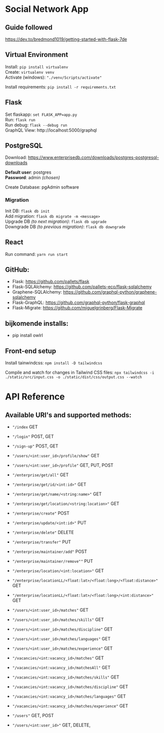 # Social Network App

## Guide followed
https://dev.to/bredmond1019/getting-started-with-flask-7de

## Virtual Environment
Install: `pip install virtualenv`  
Create: `virtualenv venv`  
Activate (windows): `"./venv/Scripts/activate"`  
  
Install requirements: `pip install -r requirements.txt`

## Flask
Set flaskapp: `set FLASK_APP=app.py`  
Run: `flask run`  
Run debug: `flask --debug run`   
GraphQL View: http://localhost:5000/graphql

## PostgreSQL
Download: https://www.enterprisedb.com/downloads/postgres-postgresql-downloads  
  
**Default user**: postgres  
**Password**: admin *(chosen)*  

Create Database: pgAdmin software

### Migration
Init DB: `flask db init`  
Add migration: `flask db migrate -m <message>`  
Upgrade DB *(to next migration)*: `flask db upgrade`  
Downgrade DB *(to previous migration)*: `flask db downgrade`  

## React
Run command: `yarn run start`

## GitHub:
- Flask: https://github.com/pallets/flask
- Flask-SQLAlchemy: https://github.com/pallets-eco/flask-sqlalchemy  
- Graphene-SQLAlchemy: https://github.com/graphql-python/graphene-sqlalchemy  
- Flask-GraphQL: https://github.com/graphql-python/flask-graphql  
- Flask-Migrate: https://github.com/miguelgrinberg/Flask-Migrate

## bijkomende installs:
- pip install owlrl


## Front-end setup
Install tainwindcss: `npm install -D tailwindcss`

Compile and watch for changes in Tailwind CSS files: `npx tailwindcss -i ./static/src/input.css -o ./static/dist/css/output.css --watch`


# API Reference
## Available URI's and supported methods:
- `"/index` GET
- `"/login"` POST, GET
- `"/sign-up"` POST, GET
- `"/users/<int:user_id>/profile/show"` GET
- `"/users/<int:user_id>/profile"` GET, PUT, POST

- `"/enterprise/get/all"` GET
- `"/enterprise/get/id/<int:id>"` GET
- `"/enterprise/get/name/<string:name>"` GET
- `"/enterprise/get/location/<string:location>"` GET
- `"/enterprise/create"` POST
- `"/enterprise/update/<int:id>"` PUT
- `"/enterprise/delete"` DELETE
- `"/enterprise/transfer"` PUT
- `"/enterprise/maintainer/add"` POST
- `"/enterprise/maintainer/remove""` PUT
- `"/enterprise/location/<int:location>"` GET
- `"/enterprise/locationLL/<float:lat>/<float:long>/<float:distance>"` GET
- `"/enterprise/locationLL/<float:lat>/<float:long>/<int:distance>"` GET

- `"/users/<int:user_id>/matches"` GET
- `"/users/<int:user_id>/matches/skills"` GET
- `"/users/<int:user_id>/matches/discipline"` GET
- `"/users/<int:user_id>/matches/languages"` GET
- `"/users/<int:user_id>/matches/experience"` GET
- `"/vacancies/<int:vacancy_id>/matches"` GET
- `"/vacancies/<int:vacancy_id>/matchesAll"` GET
- `"/vacancies/<int:vacancy_id>/matches/skills"` GET
- `"/vacancies/<int:vacancy_id>/matches/discipline"` GET
- `"/vacancies/<int:vacancy_id>/matches/languages"` GET
- `"/vacancies/<int:vacancy_id>/matches/experience"` GET

- `"/users"` GET, POST
- `"/users/<int:user_id>"` GET, DELETE, 
